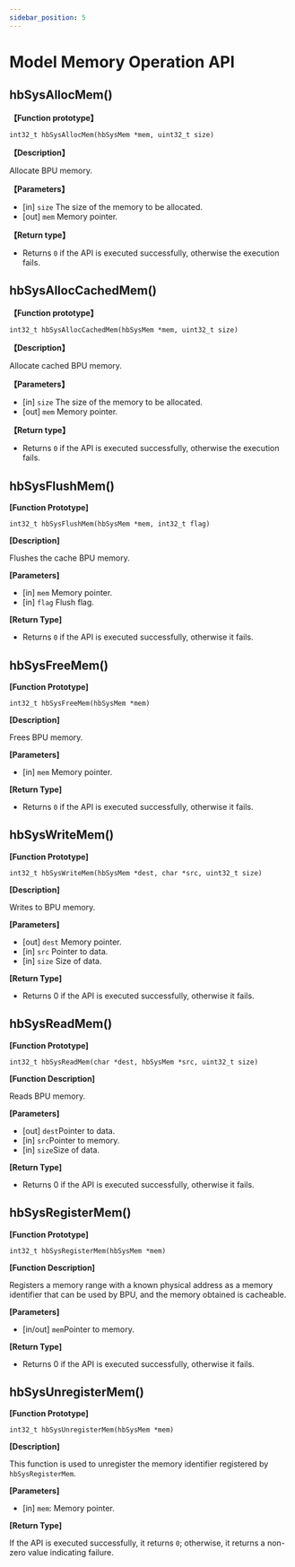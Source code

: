 ```yaml
---
sidebar_position: 5
---
```

# Model Memory Operation API

## hbSysAllocMem()

**【Function prototype】** 

``int32_t hbSysAllocMem(hbSysMem *mem, uint32_t size)``

**【Description】** 

Allocate BPU memory.

**【Parameters】**

- [in] ``size``  The size of the memory to be allocated.
- [out] ``mem``  Memory pointer.

**【Return type】** 

- Returns ``0`` if the API is executed successfully, otherwise the execution fails.

## hbSysAllocCachedMem()

**【Function prototype】** 

``int32_t hbSysAllocCachedMem(hbSysMem *mem, uint32_t size)``

**【Description】** 

Allocate cached BPU memory.

**【Parameters】**

- [in] ``size``  The size of the memory to be allocated.
- [out] ``mem``  Memory pointer.

**【Return type】**

- Returns ``0`` if the API is executed successfully, otherwise the execution fails.

## hbSysFlushMem()

**[Function Prototype]**

``int32_t hbSysFlushMem(hbSysMem *mem, int32_t flag)``

**[Description]**

Flushes the cache BPU memory.

**[Parameters]**

- [in]  ``mem``               Memory pointer.
- [in]  ``flag``              Flush flag.

**[Return Type]**

- Returns ``0`` if the API is executed successfully, otherwise it fails.

## hbSysFreeMem()


**[Function Prototype]**

``int32_t hbSysFreeMem(hbSysMem *mem)``

**[Description]**

Frees BPU memory.

**[Parameters]**

- [in]  ``mem``               Memory pointer.

**[Return Type]**

- Returns ``0`` if the API is executed successfully, otherwise it fails.

## hbSysWriteMem()


**[Function Prototype]**

``int32_t hbSysWriteMem(hbSysMem *dest, char *src, uint32_t size)``

**[Description]**

Writes to BPU memory.

**[Parameters]**

- [out] `dest`  Memory pointer.
- [in] `src`    Pointer to data.
- [in] `size`   Size of data.

**[Return Type]**

- Returns 0 if the API is executed successfully, otherwise it fails.

## hbSysReadMem()


**[Function Prototype]**  

``int32_t hbSysReadMem(char *dest, hbSysMem *src, uint32_t size)``

**[Function Description]** 

Reads BPU memory.

**[Parameters]**

- [out] `dest`Pointer to data.
- [in] `src`Pointer to memory.
- [in] `size`Size of data.

**[Return Type]**

- Returns 0 if the API is executed successfully, otherwise it fails.

## hbSysRegisterMem()


**[Function Prototype]**  

``int32_t hbSysRegisterMem(hbSysMem *mem)``

**[Function Description]** 

Registers a memory range with a known physical address as a memory identifier that can be used by BPU, and the memory obtained is cacheable.

**[Parameters]**

- [in/out] `mem`Pointer to memory.

**[Return Type]**

- Returns 0 if the API is executed successfully, otherwise it fails.

## hbSysUnregisterMem()


**[Function Prototype]**

``int32_t hbSysUnregisterMem(hbSysMem *mem)``

**[Description]**

This function is used to unregister the memory identifier registered by ``hbSysRegisterMem``.

**[Parameters]**

- [in] ``mem``: Memory pointer.

**[Return Type]**

If the API is executed successfully, it returns ``0``; otherwise, it returns a non-zero value indicating failure.